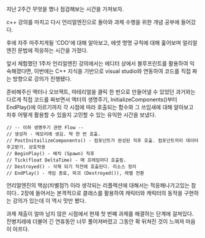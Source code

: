 
지난 2주간 무엇을 했나 점검해보는 시간을 가져보자. <br>

c++ 강의를 마치고 다시 언리얼엔진으로 돌아와 과제 수행을 위한 개념 공부에 들어갔다. <br>

후에 자주 마주치게될 'CDO'에 대해 알아보고, 에셋 명명 규칙에 대해 훑어보며 얼리얼엔진 문법에 적응하는 시간을 가졌다. <br>

앞서 체험했던 1주차 언리얼엔진 강의에서는 에디터 상에서 블루프린트를 활용하여 익숙해졌다면, 이번에는 C++ 지식을 기반으로 visual studio와 연동하여 코드를 직접 짜는 방향으로 강의가 진행됐다. <br>

준비해주신 액터나 오브젝트, 마테리얼을 클릭 한 번으로 만들어낼 수 있었던 과거와는 다르게 직접 코드를 짜보면서 액터의 생명주기, InitializeComponents()부터 EndPlay()에 이르기까지 각 시점에 따라
호출되는 함수와 그 쓰임새에 대해 알아보고 차후 어떻게 활용할 수 있을지 고민할 수 있는 유익한 시간을 보냈다. <br>

```
// -- 이하 생명주기 관련 Flow --
// 생성자 - 메모리에 생김. 딱 한 번 호출.
// PostInitailizeComponents() - 컴포넌트가 완성된 직후 호출. 컴포넌트끼리 데이터 주고받기. 상호작용
// BeginPlay() - 배치 (Spawn) 직후
// Tick(float DeltaTime) - 매 프레임마다 호출됨.
// Destroyed() - 삭제 되기 직전에 호출된다. 리소스 정리
// EndPlay() - 게임 종료, 파괴 (Destroyed()), 레벨 전환
```

언리얼엔진의 핵삼(차별점?) 이라 생각되는 리플렉션에 대해서는 적응해나가고있는 참이다.. 2장에 들어서는 본격적으로 클래스를 활용하여 캐릭터와 캐릭터의 동작을 구현하는 강의가 있는데 이 역시 맛만 봤다. <br>

과제 제출이 얼마 남지 않은 시점에서 현재 첫 번째 과제를 해결하는 단계에 걸쳐있다. 잔병치레에 더불어 긴 연휴동안 너무 풀어져버렸고 그동안 확 뒤쳐진 것이 느껴져 마음이 아프다. <br>
